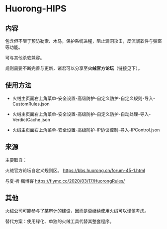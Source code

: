 # Huorong-HIPS

## 内容

包含但不限于预防勒索、木马，保护系统进程，阻止漏洞攻击，反流氓软件与弹窗等功能。

可与其他杀软兼容。

规则需要不断完善与更新，诸君可以分享至**火绒官方论坛**（链接见下）。

## 使用方法

- 火绒主页面右上角菜单-安全设置-高级防护-自定义防护-自定义规则-导入-CustomRules.json

- 火绒主页面右上角菜单-安全设置-高级防护-自定义防护-自动处理-导入-VerdictCache.json

- 火绒主页面右上角菜单-安全设置-高级防护-IP协议控制-导入-IPControl.json

## 来源

主要取自：

火绒官方论坛自定义规则区。
https://bbs.huorong.cn/forum-45-1.html

与夏·祈·楓博客
https://flymc.cc/2020/03/17/HuorongRules/

## 其他

火绒公司可能参与了某审计的建设，因而是否继续使用火绒可以谨慎考虑。

替代方案：使用绿化、单独的火绒工具代替其整套程序。
